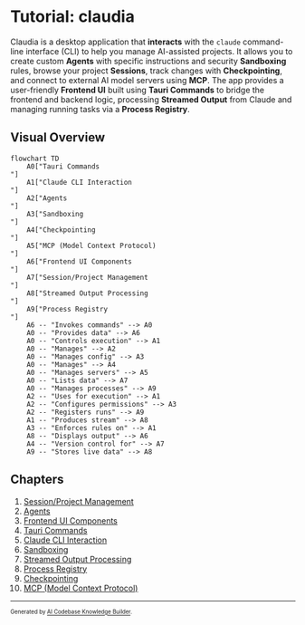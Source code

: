 # Tutorial: claudia

Claudia is a desktop application that **interacts** with the `claude` command-line interface (CLI) to help you manage AI-assisted projects. It allows you to create custom **Agents** with specific instructions and security **Sandboxing** rules, browse your project **Sessions**, track changes with **Checkpointing**, and connect to external AI model servers using **MCP**. The app provides a user-friendly **Frontend UI** built using **Tauri Commands** to bridge the frontend and backend logic, processing **Streamed Output** from Claude and managing running tasks via a **Process Registry**.


## Visual Overview

```mermaid
flowchart TD
    A0["Tauri Commands
"]
    A1["Claude CLI Interaction
"]
    A2["Agents
"]
    A3["Sandboxing
"]
    A4["Checkpointing
"]
    A5["MCP (Model Context Protocol)
"]
    A6["Frontend UI Components
"]
    A7["Session/Project Management
"]
    A8["Streamed Output Processing
"]
    A9["Process Registry
"]
    A6 -- "Invokes commands" --> A0
    A0 -- "Provides data" --> A6
    A0 -- "Controls execution" --> A1
    A0 -- "Manages" --> A2
    A0 -- "Manages config" --> A3
    A0 -- "Manages" --> A4
    A0 -- "Manages servers" --> A5
    A0 -- "Lists data" --> A7
    A0 -- "Manages processes" --> A9
    A2 -- "Uses for execution" --> A1
    A2 -- "Configures permissions" --> A3
    A2 -- "Registers runs" --> A9
    A1 -- "Produces stream" --> A8
    A3 -- "Enforces rules on" --> A1
    A8 -- "Displays output" --> A6
    A4 -- "Version control for" --> A7
    A9 -- "Stores live data" --> A8
```

## Chapters

1. [Session/Project Management
](01_session_project_management_.md)
2. [Agents
](02_agents_.md)
3. [Frontend UI Components
](03_frontend_ui_components_.md)
4. [Tauri Commands
](04_tauri_commands_.md)
5. [Claude CLI Interaction
](05_claude_cli_interaction_.md)
6. [Sandboxing
](06_sandboxing_.md)
7. [Streamed Output Processing
](07_streamed_output_processing_.md)
8. [Process Registry
](08_process_registry_.md)
9. [Checkpointing
](09_checkpointing_.md)
10. [MCP (Model Context Protocol)
](10_mcp__model_context_protocol__.md)

---

<sub><sup>Generated by [AI Codebase Knowledge Builder](https://github.com/The-Pocket/Tutorial-Codebase-Knowledge).</sup></sub>
